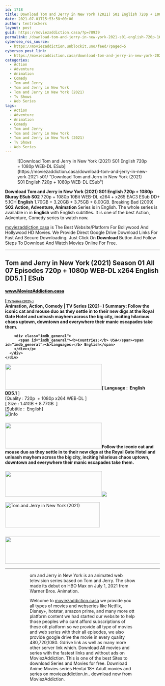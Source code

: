 ```yaml
---
id: 1718
title: Download Tom and Jerry in New York (2021) S01 English 720p + 1080p WEB-DL ESub
date: 2021-07-01T15:53:58+00:00
author: tentrockers
layout: post
guid: https://moviezaddiction.casa/?p=78939
permalink: /download-tom-and-jerry-in-new-york-2021-s01-english-720p-1080p-web-dl-esub/
cyberseo_rss_source:
  - https://moviezaddiction.unblockit.uno/feed/?paged=5
cyberseo_post_link:
  - https://moviezaddiction.casa/download-tom-and-jerry-in-new-york-2021-s01/
categories:
  - Action
  - Adventure
  - Animation
  - Comedy
  - Tom and Jerry
  - Tom and Jerry in New York
  - Tom and Jerry in New York (2021)
  - Tv Shows
  - Web Series
tags:
  - Action
  - Adventure
  - Animation
  - Comedy
  - Tom and Jerry
  - Tom and Jerry in New York
  - Tom and Jerry in New York (2021)
  - Tv Shows
  - Web Series
---
```

<figure class="entry-thumbnail">![Download Tom and Jerry in New York (2021) S01 English 720p + 1080p WEB-DL ESub](https://moviezaddiction.casa/download-tom-and-jerry-in-new-york-2021-s01/ "Download Tom and Jerry in New York (2021) S01 English 720p + 1080p WEB-DL ESub")  
</figure> 

**Download Tom and Jerry in New York (2021) S01 English 720p + 1080p Bluray ESub S02**&nbsp;720p + 1080p 10Bit WEB-DL x264 + x265 EAC3 ESub DD+ 5.1CH **English** 1.70GB + 3.20GB + 3.75GB + 8.00GB. Breaking Bad (2009) **S02**&nbsp;**Action, Adventure, Animation** Series is in English. The whole series is available in in **English** with English subtitles. It is one of the best Action, Adventure, Comedy series to watch now.

[moviezaddiction.casa](https://moviezaddiction.casa/category/hollywood-movies/) is The Best Website/Platform For Bollywood And Hollywood HD Movies. We Provide Direct Google Drive Download Links For Fast And Secure Downloading. Just Click On **Download** Button And Follow Steps To Download And Watch Movies Online For Free.

* * *

## <span>Tom and Jerry in New York (2021) Season 01 All 07 Episodes 720p + 1080p WEB-DL x264 English DD5.1 ] ESub</span>

#### <span>~~www.MoviezAddiction.casa~~ </span><span><b></p> 

<div class="imdb_container">
  <div>
    <div class="imdb_dark">
      <div class="imdb_right">
        <span id="movie_title"><a href="https://www.imdb.com/title/tt14833766" target="_blank" rel="noopener"><small> | <small>TV Series (2021– )</small></small></a></span><br /> <span id="genres">Animation, Action, Comedy | TV Series (2021– )</span> <span id="summary"><b>Summary: </b>Follow the iconic cat and mouse duo as they settle in to their new digs at the Royal Gate Hotel and unleash mayhem across the big city, inciting hilarious chaos uptown, downtown and everywhere their manic escapades take them.</span></p> 
        
        <div class="imdb_general">
          <span id="imdb_general"><b>Countries:</b> USA</span><span id="imdb_general"><b>Languages:</b> English</span>
        </div></p>
      </div>
    </div>
  </div>
</div>

<p>
  </b></span><img loading="lazy" class="aligncenter" src="https://moviezaddiction.casa/wp-content/uploads/2018/02/Media-Info.png?zoom=0.8099999785423279&resize=315%2C83&ssl=1" width="315" height="83" /><span><span><strong>[ Language :&nbsp; English DD5.1</strong>&nbsp;]</span><br /><span>[Quality : 720p&nbsp; + 1080p x264 WEB-DL ]</span><br /><span>[ Size : 1.41GB + 8.77GB&nbsp; ]</span><br /><span>[Subtitle :&nbsp; English]</span><br /></span><img class="aligncenter" src="https://1.bp.blogspot.com/-1EIwqQp90X4/YI2HrisNUwI/AAAAAAAACjQ/SnsoR_8BQ8wPTBxLJCQzsWd2M1Qv4VOQwCLcBGAsYHQ/s0/AusysgD.png" alt="info" usemap="#workmap" />
</p>

<map name="workmap">
  <area alt="imdb" coords="0,0,80,40" shape="rect" href="https://www.imdb.com/title/tt14833766/" target="_blank" />
  
  <area alt="youtube" coords="100,0,180,40" shape="rect" href="https://www.youtube.com/watch?v=id7XSe3UFzk" target="_blank" />
</map></h4> 

<h4 class="firstHeading">
  <img loading="lazy" class="aligncenter" src="https://moviezaddiction.casa//wp-content/uploads/2018/02/Plot.jpeg?zoom=0.8099999785423279&resize=315%2C83&ssl=1" width="315" height="83" /><span>Follow the iconic cat and mouse duo as they settle in to their new digs at the Royal Gate Hotel and unleash mayhem across the big city, inciting hilarious chaos uptown, downtown and everywhere their manic escapades take them.</span>
</h4>

<div class="wp-block-image">
  <h4 class="aligncenter">
    <img loading="lazy" class="aligncenter" src="https://moviezaddiction.casa/wp-content/uploads/2018/02/Screenshots-Button.png?zoom=0.8099999785423279&resize=315%2C83&ssl=1" width="315" height="83" /><img src="https://1.bp.blogspot.com/-Mx4L4d3oy-s/YN3kBlhPvxI/AAAAAAAAEdg/S3t5tFuJImwUm5MjRGuQvj-JEBJY_dNjwCLcBGAsYHQ/s16000/Tom%2Band%2BJerry%2Bin%2BNew%2BYork%2BS01E01%2B%255B%2BPut%2BA%2BRing%2BOn%2BIt%2Band%2BCome%2BFly%2Bwith%2BMe%2Band%2BBubble%2BGum%2BCrisis%2Band%2BMousequerade%2B%255D%2B1080p%2Bx264%2BEnglish%2BDD5.1%2BWEB-DL_s.jpg" />
  </h4>
</div>

<p>
  <img loading="lazy" class="aligncenter" src="https://moviezaddiction.casa//wp-content/uploads/2018/02/Download-Button-1.png?zoom=0.8099999785423279&resize=300%2C80&ssl=1" alt="Tom and Jerry in New York (2021)" width="308" height="82" />
</p>

<h2>
</h2>

<p>
  <img loading="lazy" class="aligncenter" src="https://moviezaddiction.casa//wp-content/uploads/2017/11/cooltext264331638999588.gif" width="675" height="88" />
</p>

<hr />

<div class="wp-block-image">
  <figure class="aligncenter"> <figure class="aligncenter"> 
  
  <p>
    om and Jerry in New York is an animated web television series based on Tom and Jerry. The show made its debut on HBO Max on July 1, 2021 from Warner Bros. Animation.
  </p>
  
  <p>
    Welcome to <a href="https://moviezaddiction.casa/category/hollywood-movies/">moviezaddiction.casa</a> we provide you all types of movies and webseries like Netflix, Disney+, hotstar, amazon prime, and many more ott platform content we had started our website to help those peoples who cant afford subscriptions of these ott platform so we provide all type of movies and web series with their all episodes, we also provide google drive the movie in every quality 480,720,1080. Gdrive link as well as many more other server link which. Download All movies and series with the fastest links and without ads on MoviezAddiction. This is one of the best Sites to download Series and Movies for free. Download Anime Movies series Hentai 18+ Adult movies and series on moviezaddiction.in.. download now from MoviezAddiction.
  </p></figure> 
  
  <p>
    <img class="aligncenter" src="https://moviezaddiction.casa/download-tom-and-jerry-in-new-york-2021-s01/moviezaddiction.casa/links/wp-content/uploads/2017/11/cooltext264331638999588.gif" alt />
  </p></figure>
</div>